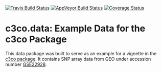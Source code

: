 [![Travis Build Status](https://travis-ci.org/pneuvial/c3co-data.svg?branch=master)](https://travis-ci.org/pneuvial/c3co-data)
[![AppVeyor Build Status](https://ci.appveyor.com/api/projects/status/github/pneuvial/c3co-data?branch=master&svg=true)](https://ci.appveyor.com/project/pneuvial/c3co-data)
[![Coverage Status](https://img.shields.io/codecov/c/github/pneuvial/c3co-data/master.svg)](https://codecov.io/github/pneuvial/c3co-data?branch=master)

# c3co.data: Example Data for the c3co Package

This data package was built to serve as an example for a vignette in the [c3co package](https://github.com/pneuvial/c3co).
It contains SNP array data from GEO under accession number [GSE22928].


[GSE22928]: https://www.ncbi.nlm.nih.gov/geo/query/acc.cgi?acc=GSE22928

